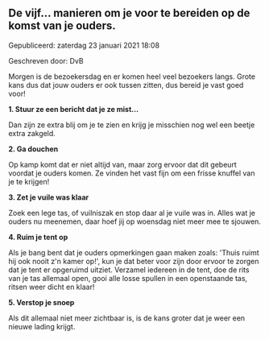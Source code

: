 


De vijf... manieren om je voor te bereiden op de komst van je ouders.
----------------------------------------------------------------------





 Gepubliceerd: zaterdag 23 januari 2021 18:08
   

 Geschreven door: DvB
   




 Morgen is de bezoekersdag en er komen heel veel bezoekers langs. Grote kans dus dat jouw ouders er ook tussen zitten, dus bereid je vast goed voor!
 



**1. Stuur ze een bericht dat je ze mist...** 




 Dan zijn ze extra blij om je te zien en krijg je misschien nog wel een beetje extra zakgeld.
 



**2. Ga douchen** 




 Op kamp komt dat er niet altijd van, maar zorg ervoor dat dit gebeurt voordat je ouders komen. Ze vinden het vast fijn om een frisse knuffel van je te krijgen!
 



**3. Zet je vuile was klaar** 




 Zoek een lege tas, of vuilniszak en stop daar al je vuile was in. Alles wat je ouders nu meenemen, daar hoef jij op woensdag niet meer mee te sjouwen.
 



**4. Ruim je tent op** 




 Als je bang bent dat je ouders opmerkingen gaan maken zoals: 'Thuis ruimt hij ook nooit z'n kamer op!', kun je dat beter voor zijn door ervoor te zorgen dat je tent er opgeruimd uitziet. Verzamel iedereen in de tent, doe de rits van je tas allemaal open, gooi alle losse spullen in een openstaande tas, ritsen weer dicht en klaar!
 



**5. Verstop je snoep** 




 Als dit allemaal niet meer zichtbaar is, is de kans groter dat je weer een nieuwe lading krijgt.
 




